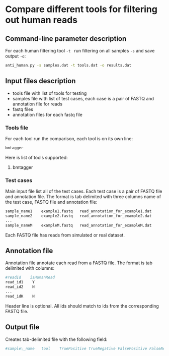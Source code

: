 # Compare different tools for filtering out human reads


## Command-line parameter description

For each human filtering tool `-t ` run 
filtering on all samples  `-s` and
save output `-o`:

```bash
anti_human.py -s samples.dat -t tools.dat -o results.dat
```

## Input files description

* tools file with list of tools for testing
* samples file with list of test cases, each case is a 
pair of FASTQ and annotation file for reads
* fastq files 
* annotation files for each fastq file

### Tools file

For each tool run the comparison, each tool
is on its own line:

```R
bmtagger
```

Here is list of tools supported:

1. bmtagger

### Test cases

Main input file list all of the test cases. Each test
case is a pair of FASTQ file and annotation file. The format is 
tab delimited with three columns name of the test case, FASTQ file
and annotation file:

```R
sample_name1    example1.fastq   read_annotation_for_example1.dat
sample_name2    example2.fastq   read_annotation_for_example2.dat
...
sample_nameM    exampleM.fastq   read_annotation_for_exampleM.dat
```

Each FASTQ file has reads from simulated or real dataset.

## Annotation file

Annotation file annotate each read from a FASTQ file. The format is
tab delimited with columns:

```R
#readId    isHumanRead
read_id1    Y
read_id2    N
...
read_idK    N
```

Header line is optional. All ids should match to ids from the corresponding 
FASTQ file.

## Output file

Creates tab-delimited file with the following field:

```R
#sample\_name   tool    TruePositive TrueNegative FalsePositive FalseNegative ...
```


